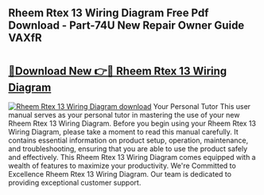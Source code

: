 ## Rheem Rtex 13 Wiring Diagram Free Pdf Download - Part-74U New Repair Owner Guide VAXfR

# <h2><a href="http://dfqqd4.blite.top/?on=Rheem+Rtex+13+Wiring+Diagram">🔗Download New 👉🔴 Rheem Rtex 13 Wiring Diagram</a></h2>

[![Rheem Rtex 13 Wiring Diagram download](https://i.imgur.com/lujVjoI.png)](http://dfqqd4.blite.top/?on=Rheem+Rtex+13+Wiring+Diagram)
Your Personal Tutor This user manual serves as your personal tutor in mastering the use of your new Rheem Rtex 13 Wiring Diagram. Before you begin using your Rheem Rtex 13 Wiring Diagram, please take a moment to read this manual carefully. It contains essential information on product setup, operation, maintenance, and troubleshooting, ensuring that you are able to use the product safely and effectively. This Rheem Rtex 13 Wiring Diagram comes equipped with a wealth of features to maximize your productivity. We're Committed to Excellence Rheem Rtex 13 Wiring Diagram. Our team is dedicated to providing exceptional customer support.
